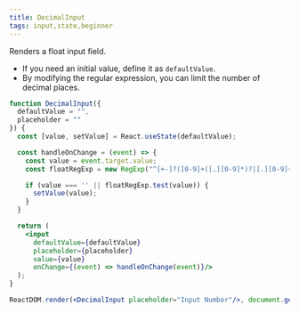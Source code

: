```yaml
---
title: DecimalInput
tags: input,state,beginner
---
```


Renders a float input field.

- If you need an initial value, define it as `defaultValue`.
- By modifying the regular expression, you can limit the number of decimal places.

```jsx
function DecimalInput({
  defaultValue = "",
  placeholder = ""
}) {
  const [value, setValue] = React.useState(defaultValue);

  const handleOnChange = (event) => {
    const value = event.target.value;
    const floatRegExp = new RegExp("^[+-]?([0-9]+([.][0-9]*)?|[.][0-9]+)$")

    if (value === '' || floatRegExp.test(value)) {
      setValue(value);
    }
  }

  return (
    <input
      defaultValue={defaultValue} 
      placeholder={placeholder}
      value={value} 
      onChange={(event) => handleOnChange(event)}/>
  );
}
```

```jsx
ReactDOM.render(<DecimalInput placeholder="Input Number"/>, document.getElementById('root'));
```
